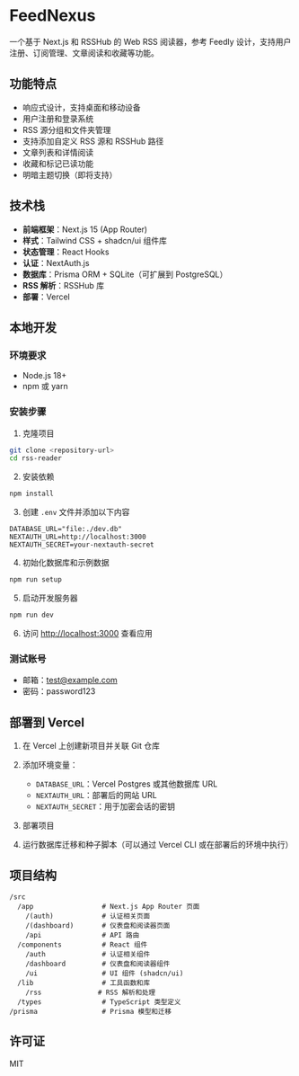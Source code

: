 # FeedNexus

一个基于 Next.js 和 RSSHub 的 Web RSS 阅读器，参考 Feedly 设计，支持用户注册、订阅管理、文章阅读和收藏等功能。

## 功能特点

- 响应式设计，支持桌面和移动设备
- 用户注册和登录系统
- RSS 源分组和文件夹管理
- 支持添加自定义 RSS 源和 RSSHub 路径
- 文章列表和详情阅读
- 收藏和标记已读功能
- 明暗主题切换（即将支持）

## 技术栈

- **前端框架**：Next.js 15 (App Router)
- **样式**：Tailwind CSS + shadcn/ui 组件库
- **状态管理**：React Hooks
- **认证**：NextAuth.js
- **数据库**：Prisma ORM + SQLite（可扩展到 PostgreSQL）
- **RSS 解析**：RSSHub 库
- **部署**：Vercel

## 本地开发

### 环境要求

- Node.js 18+
- npm 或 yarn

### 安装步骤

1. 克隆项目

```bash
git clone <repository-url>
cd rss-reader
```

2. 安装依赖

```bash
npm install
```

3. 创建 `.env` 文件并添加以下内容

```
DATABASE_URL="file:./dev.db"
NEXTAUTH_URL=http://localhost:3000
NEXTAUTH_SECRET=your-nextauth-secret
```

4. 初始化数据库和示例数据

```bash
npm run setup
```

5. 启动开发服务器

```bash
npm run dev
```

6. 访问 [http://localhost:3000](http://localhost:3000) 查看应用

### 测试账号

- 邮箱：test@example.com
- 密码：password123

## 部署到 Vercel

1. 在 Vercel 上创建新项目并关联 Git 仓库

2. 添加环境变量：
   - `DATABASE_URL`：Vercel Postgres 或其他数据库 URL
   - `NEXTAUTH_URL`：部署后的网站 URL
   - `NEXTAUTH_SECRET`：用于加密会话的密钥

3. 部署项目

4. 运行数据库迁移和种子脚本（可以通过 Vercel CLI 或在部署后的环境中执行）

## 项目结构

```
/src
  /app                 # Next.js App Router 页面
    /(auth)            # 认证相关页面
    /(dashboard)       # 仪表盘和阅读器页面
    /api               # API 路由
  /components          # React 组件
    /auth              # 认证相关组件
    /dashboard         # 仪表盘和阅读器组件
    /ui                # UI 组件 (shadcn/ui)
  /lib                 # 工具函数和库
    /rss              # RSS 解析和处理
  /types               # TypeScript 类型定义
/prisma                # Prisma 模型和迁移
```

## 许可证

MIT

